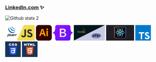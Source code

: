### [LinkedIn.com](https://www.linkedin.com/in/zeynep-bacaksiz-463a7b228/)  ✨


![Github stats 2](https://github-readme-stats.vercel.app/api?username=zeynepbacaksiiz&show_icons=true&theme=radical)


<div class="container-fluid">
  <div class="row">
  <img src="a.webp" width="%14.28" height="50px">
     <img src="b.png" width="%14.28" height="50px">
      <img src="c.png" width="%14.28" height="50px">
         <img src="d.jpeg" width="%14.28" height="50px">
      <img src="e.svg" width="%14.28" height="50px">
      <img src="f.svg" width="%14.28" height="50px">
      <img src="g.png" width="%14.28" height="50px">
      <img src="k.webp" width="%14.28" height="50px">
  </div>
</div>
<!--
**zeynepbacaksiiz/zeynepbacaksiiz** is a ✨ _special_ ✨ repository because its `README.md` (this file) appears on your GitHub profile.

Here are some ideas to get you started:

- 🔭 I’m currently working on ...
- 🌱 I’m currently learning ...
- 👯 I’m looking to collaborate on ...
- 🤔 I’m looking for help with ...
- 💬 Ask me about ...
- 📫 How to reach me: ...
- 😄 Pronouns: ...
- ⚡ Fun fact: ...
-->
